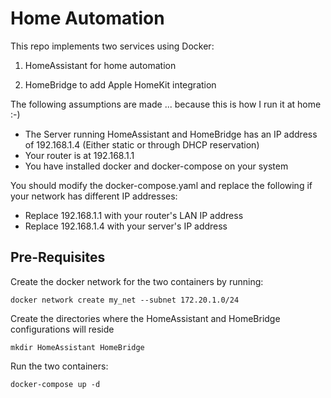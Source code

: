 # Home Automation

This repo implements two services using Docker:

1. HomeAssistant for home automation

2. HomeBridge to add Apple HomeKit integration

The following assumptions are made ... because this is how I run it at home :-)

- The Server running HomeAssistant and HomeBridge has an IP address of 192.168.1.4 (Either static or through DHCP reservation)
- Your router is at 192.168.1.1
- You have installed docker and docker-compose on your system

You should modify the docker-compose.yaml and replace the following if your network has different IP addresses:

- Replace 192.168.1.1 with your router's LAN IP address
- Replace 192.168.1.4 with your server's IP address

## Pre-Requisites

Create the docker network for the two containers by running:

`docker network create my_net --subnet 172.20.1.0/24`

Create the directories where the HomeAssistant and HomeBridge configurations will reside

`mkdir HomeAssistant HomeBridge`

Run the two containers:

`docker-compose up -d`

